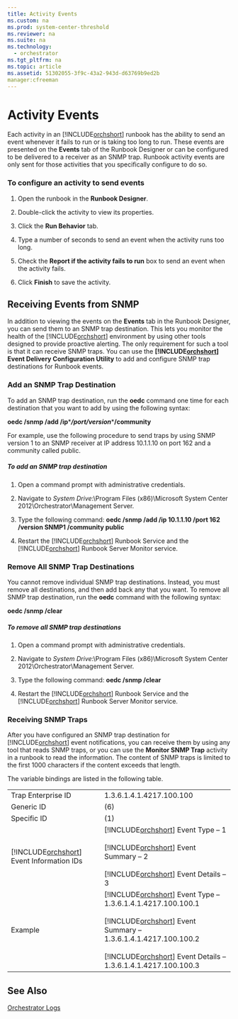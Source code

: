 ```yaml
---
title: Activity Events
ms.custom: na
ms.prod: system-center-threshold
ms.reviewer: na
ms.suite: na
ms.technology: 
  - orchestrator
ms.tgt_pltfrm: na
ms.topic: article
ms.assetid: 51302055-3f9c-43a2-943d-d63769b9ed2b
manager:cfreeman
---
```

# Activity Events
Each activity in an [!INCLUDE[orchshort](../../om/manage//orchshort_md.md)] runbook has the ability to send an event whenever it fails to run or is taking too long to run. These events are presented on the **Events** tab of the Runbook Designer or can be configured to be delivered to a receiver as an SNMP trap. Runbook activity events are only sent for those activities that you specifically configure to do so.  
  
### To configure an activity to send events  
  
1.  Open the runbook in the **Runbook Designer**.  
  
2.  Double\-click the activity to view its properties.  
  
3.  Click the **Run Behavior** tab.  
  
4.  Type a number of seconds to send an event when the activity runs too long.  
  
5.  Check the **Report if the activity fails to run** box to send an event when the activity fails.  
  
6.  Click **Finish** to save the activity.  
  
## Receiving Events from SNMP  
In addition to viewing the events on the **Events** tab in the Runbook Designer, you can send them to an SNMP trap destination. This lets you monitor the health of the [!INCLUDE[orchshort](../../om/manage//orchshort_md.md)] environment by using other tools designed to provide proactive alerting. The only requirement for such a tool is that it can receive SNMP traps. You can use the **[!INCLUDE[orchshort](../../om/manage//orchshort_md.md)] Event Delivery Configuration Utility** to add and configure SNMP trap destinations for Runbook events.  
  
### Add an SNMP Trap Destination  
To add an SNMP trap destination, run the **oedc** command one time for each destination that you want to add by using the following syntax:  
  
**oedc \/snmp \/add \/ip***<Targeted IP Address>***\/port***<Targeted Port>***\/version***<version>***\/community<community>**  
  
For example, use the following procedure to send traps by using SNMP version 1 to an SNMP receiver at IP address 10.1.1.10 on port 162 and a community called public.  
  
##### To add an SNMP trap destination  
  
1.  Open a command prompt with administrative credentials.  
  
2.  Navigate to *System Drive*:\\Program Files \(x86\)\\Microsoft System Center 2012\\Orchestrator\\Management Server.  
  
3.  Type the following command: **oedc \/snmp \/add \/ip 10.1.1.10 \/port 162 \/version SNMP1 \/community public**  
  
4.  Restart the [!INCLUDE[orchshort](../../om/manage//orchshort_md.md)] Runbook Service and the [!INCLUDE[orchshort](../../om/manage//orchshort_md.md)] Runbook Server Monitor service.  
  
### Remove All SNMP Trap Destinations  
You cannot remove individual SNMP trap destinations. Instead, you must remove all destinations, and then add back any that you want. To remove all SNMP trap destination, run the **oedc** command with the following syntax:  
  
**oedc \/snmp \/clear**  
  
##### To remove all SNMP trap destinations  
  
1.  Open a command prompt with administrative credentials.  
  
2.  Navigate to *System Drive*:\\Program Files \(x86\)\\Microsoft System Center 2012\\Orchestrator\\Management Server.  
  
3.  Type the following command: **oedc \/snmp \/clear**  
  
4.  Restart the [!INCLUDE[orchshort](../../om/manage//orchshort_md.md)] Runbook Service and the [!INCLUDE[orchshort](../../om/manage//orchshort_md.md)] Runbook Server Monitor service.  
  
### Receiving SNMP Traps  
After you have configured an SNMP trap destination for [!INCLUDE[orchshort](../../om/manage//orchshort_md.md)] event notifications, you can receive them by using any tool that reads SNMP traps, or you can use the **Monitor SNMP Trap** activity in a runbook to read the information. The content of SNMP traps is limited to the first 1000 characters if the content exceeds that length.  
  
The variable bindings are listed in the following table.  
  
|||  
|-|-|  
|Trap Enterprise ID|1.3.6.1.4.1.4217.100.100|  
|Generic ID|\(6\)|  
|Specific ID|\(1\)|  
|[!INCLUDE[orchshort](../../om/manage//orchshort_md.md)] Event Information IDs|[!INCLUDE[orchshort](../../om/manage//orchshort_md.md)] Event Type – 1<br /><br />[!INCLUDE[orchshort](../../om/manage//orchshort_md.md)] Event Summary – 2<br /><br />[!INCLUDE[orchshort](../../om/manage//orchshort_md.md)] Event Details – 3|  
|Example|[!INCLUDE[orchshort](../../om/manage//orchshort_md.md)] Event Type – 1.3.6.1.4.1.4217.100.100.1<br /><br />[!INCLUDE[orchshort](../../om/manage//orchshort_md.md)] Event Summary – 1.3.6.1.4.1.4217.100.100.2<br /><br />[!INCLUDE[orchshort](../../om/manage//orchshort_md.md)] Event Details – 1.3.6.1.4.1.4217.100.100.3|  
  
## See Also  
[Orchestrator Logs](../../orch/manage/Orchestrator-Logs.md)  
  
